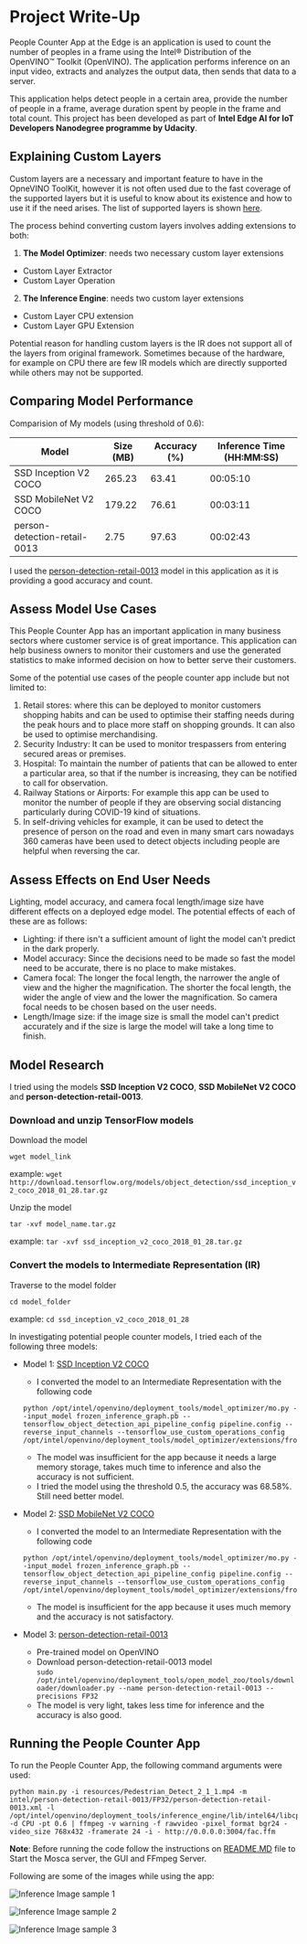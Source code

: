 # Project Write-Up

People Counter App at the Edge is an application is used to count the number of peoples in a frame using the Intel® Distribution of the OpenVINO™ Toolkit (OpenVINO). 
The application performs inference on an input video, extracts and analyzes the output data, then sends that data to a server.

This application helps detect people in a certain area, provide the number of people in a frame, average duration spent by people in the frame and total count. 
This project has been developed as part of **Intel Edge AI for IoT Developers Nanodegree programme by Udacity**.

## Explaining Custom Layers

Custom layers are a necessary and important feature to have in the OpneVINO ToolKit, however it is not often used due to the fast coverage of the supported layers but it is useful to know about its existence and how to use it if the need arises. The list of supported layers is shown [here](https://docs.openvinotoolkit.org/2019_R3/_docs_MO_DG_prepare_model_Supported_Frameworks_Layers.html).

The process behind converting custom layers involves adding extensions to both:

1. **The Model Optimizer**: needs two necessary custom layer extensions
 - Custom Layer Extractor
 - Custom Layer Operation
2. **The Inference Engine**: needs two custom layer extensions
 - Custom Layer CPU extension
- Custom Layer GPU Extension

Potential reason for handling custom layers is the IR does not support all of the layers from original framework. Sometimes because of the hardware, for example on CPU there are few IR models which are directly supported while others may not be supported.

## Comparing Model Performance

Comparision of My models (using threshold of 0.6):

| Model                 | Size (MB) | Accuracy (%) | Inference Time (HH:MM:SS) |
|-----------------------|-----------|-------------|---------------------------|
| SSD Inception V2 COCO | 265.23    | 63.41       | 00:05:10 |
| SSD MobileNet V2 COCO | 179.22    | 76.61       | 00:03:11 |
| person-detection-retail-0013 | 2.75 | 97.63     | 00:02:43 |

I used the [person-detection-retail-0013](https://docs.openvinotoolkit.org/latest/_models_intel_person_detection_retail_0013_description_person_detection_retail_0013.html) model in this application as it is providing a good accuracy and count.

## Assess Model Use Cases

This People Counter App has an important application in many business sectors where customer service is of great importance. This application can help business owners to monitor their customers and use the generated statistics to make informed decision on how to better serve their customers.

Some of the potential use cases of the people counter app include but not limited to:

1. Retail stores: where this can be deployed to monitor customers shopping habits and can be used to optimise their staffing needs during the peak hours and to place more staff on shopping grounds. It can also be used to optimise merchandising.
2. Security Industry: It can be used to monitor trespassers from entering secured areas or premises.
3. Hospital: To maintain the number of patients that can be allowed to enter a particular area, so that if the number is increasing, they can be notified to call for observation.
4. Railway Stations or Airports: For example this app can be used to monitor the number of people if they are observing social distancing particularly during COVID-19 kind of situations.
5. In self-driving vehicles for example, it can be used to detect the presence of person on the road and even in many smart cars nowadays 360 cameras have been used to detect objects including people are helpful when reversing the car.


## Assess Effects on End User Needs

Lighting, model accuracy, and camera focal length/image size have different effects on a deployed edge model. The potential effects of each of these are as follows:

- Lighting: if there isn't a sufficient amount of light the model can't predict in the dark properly.
- Model accuracy: Since the decisions need to be made so fast the model need to be accurate, there is no place to make mistakes.
- Camera focal: The longer the focal length, the narrower the angle of view and the higher the magnification. The shorter the focal length, the wider the angle of view and the lower the magnification. So camera focal needs to be chosen based on the user needs.
- Length/Image size: if the image size is small the model can't predict accurately and if the size is large the model will take a long time to finish.

## Model Research

I tried using the models **SSD Inception V2 COCO**, **SSD MobileNet V2 COCO** and **person-detection-retail-0013**.

### Download and unzip TensorFlow models

Download the model
```
wget model_link
```

example: `wget http://download.tensorflow.org/models/object_detection/ssd_inception_v2_coco_2018_01_28.tar.gz`

Unzip the model
```
tar -xvf model_name.tar.gz
```
example: `tar -xvf ssd_inception_v2_coco_2018_01_28.tar.gz`

### Convert the models to Intermediate Representation (IR)

Traverse to the model folder
```
cd model_folder
```
example: `cd ssd_inception_v2_coco_2018_01_28`


In investigating potential people counter models, I tried each of the following three models:

- Model 1: [SSD Inception V2 COCO](http://download.tensorflow.org/models/object_detection/ssd_inception_v2_coco_2018_01_28.tar.gz)
  - I converted the model to an Intermediate Representation with the following code 
  ```
  python /opt/intel/openvino/deployment_tools/model_optimizer/mo.py --input_model frozen_inference_graph.pb --tensorflow_object_detection_api_pipeline_config pipeline.config --reverse_input_channels --tensorflow_use_custom_operations_config /opt/intel/openvino/deployment_tools/model_optimizer/extensions/front/tf/ssd_v2_support.json
  ```
  - The model was insufficient for the app because it needs a large memory storage, takes much time to inference and also the accuracy is not sufficient.
  - I tried the model using the threshold 0.5, the accuracy was 68.58%. Still need better model.
  
- Model 2: [SSD MobileNet V2 COCO](http://download.tensorflow.org/models/object_detection/ssd_mobilenet_v2_coco_2018_03_29.tar.gz)
  - I converted the model to an Intermediate Representation with the following code
  ```
  python /opt/intel/openvino/deployment_tools/model_optimizer/mo.py --input_model frozen_inference_graph.pb --tensorflow_object_detection_api_pipeline_config pipeline.config --reverse_input_channels --tensorflow_use_custom_operations_config /opt/intel/openvino/deployment_tools/model_optimizer/extensions/front/tf/ssd_v2_support.json
  ```
  - The model is insufficient for the app because it uses much memory and the accuracy is not satisfactory.

- Model 3: [person-detection-retail-0013](https://docs.openvinotoolkit.org/latest/_models_intel_person_detection_retail_0013_description_person_detection_retail_0013.html)
  - Pre-trained model on OpenVINO
  - Download person-detection-retail-0013 model  
  `sudo /opt/intel/openvino/deployment_tools/open_model_zoo/tools/downloader/downloader.py --name person-detection-retail-0013 --precisions FP32`
  - The model is very light, takes less time for inference and the accuracy is also good.

## Running the People Counter App
To run the People Counter App, the following command arguments were used:
```
python main.py -i resources/Pedestrian_Detect_2_1_1.mp4 -m intel/person-detection-retail-0013/FP32/person-detection-retail-0013.xml -l /opt/intel/openvino/deployment_tools/inference_engine/lib/intel64/libcpu_extension_sse4.so -d CPU -pt 0.6 | ffmpeg -v warning -f rawvideo -pixel_format bgr24 -video_size 768x432 -framerate 24 -i - http://0.0.0.0:3004/fac.ffm
```

**Note**: Before running the code follow the instructions on [README.MD](./README.MD) file to Start the Mosca server, the GUI and FFmpeg Server.

Following are some of the images while using the app:

![Inference Image sample 1](./images/people_count_sample_1.JPG)

![Inference Image sample 2](./images/people_count_sample_2.JPG)

![Inference Image sample 3](./images/people_count_sample_3.JPG)
